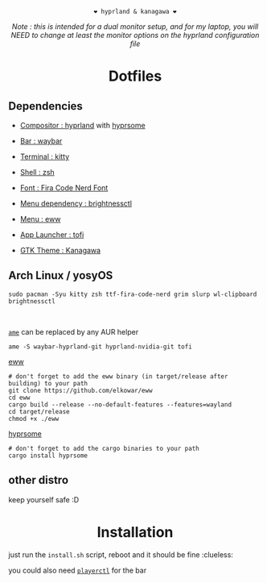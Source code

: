 <div align="justify">

<div align="center">

```
❤️ hyprland & kanagawa ❤️
```

*Note : this is intended for a dual monitor setup, and for my laptop, you will NEED to change at least the monitor options on the hyprland configuration file*

  # Dotfiles

</div>
</div>

## Dependencies

- [Compositor : hyprland](https://hyprland.org/) with [hyprsome](https://github.com/sopa0/hyprsome)

- [Bar : waybar](https://github.com/Alexays/Waybar)

- [Terminal : kitty](https://sw.kovidgoyal.net/kitty)

- [Shell : zsh](https://www.zsh.org/)

- [Font : Fira Code Nerd Font](https://github.com/ryanoasis/nerd-fonts/tree/master/patched-fonts/FiraCode)

- [Menu dependency : brightnessctl](https://github.com/Hummer12007/brightnessctl)

- [Menu : eww](https://github.com/elkowar/eww)

- [App Launcher : tofi](https://github.com/philj56/tofi)

- [GTK Theme : Kanagawa](https://github.com/Fausto-Korpsvart/Kanagawa-GKT-Theme)

## Arch Linux / yosyOS

```
sudo pacman -Syu kitty zsh ttf-fira-code-nerd grim slurp wl-clipboard brightnessctl 
```

</br>

[``ame``](https://getcryst.al/site/docs/amethyst/getting-started) can be replaced by any AUR helper
```
ame -S waybar-hyprland-git hyprland-nvidia-git tofi
```

[eww](https://github.com/elkowar/eww)

```
# don't forget to add the eww binary (in target/release after building) to your path
git clone https://github.com/elkowar/eww
cd eww
cargo build --release --no-default-features --features=wayland
cd target/release
chmod +x ./eww
```

[hyprsome](https://github.com/sopa0/hyprsome)

```
# don't forget to add the cargo binaries to your path
cargo install hyprsome
```

## other distro

keep yourself safe :D

<div align="center">

# Installation

</div>

just run the ``install.sh`` script, reboot and it should be fine :clueless:

you could also need [``playerctl``](https://github.com/altdesktop/playerctl) for the bar
